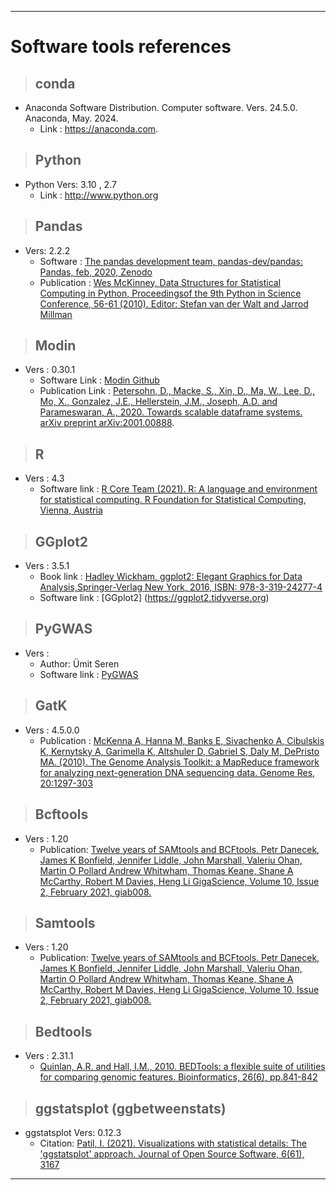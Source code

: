 
---
# Software tools references
> ## conda
+ Anaconda Software Distribution. Computer software. Vers. 24.5.0. Anaconda, May. 2024. 
   + Link : https://anaconda.com.

> ## Python
+ Python Vers: 3.10 , 2.7
   + Link : http://www.python.org

> ## Pandas
+ Vers: 2.2.2
   + Software : [The pandas development team, pandas-dev/pandas: Pandas, feb, 2020, Zenodo](https://doi.org/10.5281/zenodo.3509134)
   + Publication : [Wes McKinney, Data Structures for Statistical Computing in Python, Proceedingsof the 9th Python in Science Conference, 56-61 (2010). Editor: Stefan van der Walt and Jarrod Millman](https://doi.org/10.25080/Majora-92bf1922-00a)

> ## Modin
+ Vers : 0.30.1
   + Software Link : [Modin Github](https://github.com/modin-project/modin) 
   + Publication Link : [Petersohn, D., Macke, S., Xin, D., Ma, W., Lee, D., Mo, X., Gonzalez, J.E., Hellerstein, J.M., Joseph, A.D. and Parameswaran, A., 2020. Towards scalable dataframe systems. arXiv preprint arXiv:2001.00888](https://doi.org/10.48550/arXiv.2001.00888).

> ## R
+ Vers : 4.3
   + Software link : [R Core Team (2021). R: A language and environment for statistical computing. R Foundation for Statistical Computing, Vienna, Austria](https://www.R-project.org/)


> ## GGplot2
+ Vers : 3.5.1
   + Book link : [Hadley Wickham, ggplot2: Elegant Graphics for Data Analysis,Springer-Verlag New York, 2016, ISBN: 978-3-319-24277-4](https://link.springer.com/book/10.1007/978-0-387-98141-3)
   + Software link : [GGplot2] (https://ggplot2.tidyverse.org)


> ## PyGWAS
+ Vers : 
  + Author: Ümit Seren
  + Software link : [PyGWAS](https://github.com/timeu/PyGWAS)

> ## GatK
+ Vers : 4.5.0.0 
   + Publication : [McKenna A, Hanna M, Banks E, Sivachenko A, Cibulskis K, Kernytsky A, Garimella K, Altshuler D, Gabriel S, Daly M, DePristo MA. (2010). The Genome Analysis Toolkit: a MapReduce framework for analyzing next-generation DNA sequencing data. Genome Res, 20:1297-303](https://doi.org/10.1101/gr.107524.110)


> ## Bcftools
+ Vers : 1.20
   + Publication: [Twelve years of SAMtools and BCFtools. Petr Danecek, James K Bonfield, Jennifer Liddle, John Marshall, Valeriu Ohan, Martin O Pollard Andrew Whitwham, Thomas Keane, Shane A McCarthy, Robert M Davies, Heng Li GigaScience, Volume 10, Issue 2, February 2021, giab008.](https://doi.org/10.1093/gigascience/giab008)

> ## Samtools
+ Vers : 1.20
  + Publication: [Twelve years of SAMtools and BCFtools. Petr Danecek, James K Bonfield, Jennifer Liddle, John Marshall, Valeriu Ohan, Martin O Pollard Andrew Whitwham, Thomas Keane, Shane A McCarthy, Robert M Davies, Heng Li GigaScience, Volume 10, Issue 2, February 2021, giab008.](https://doi.org/10.1093/gigascience/giab008)


> ## Bedtools
+ Vers : 2.31.1
   + [Quinlan, A.R. and Hall, I.M., 2010. BEDTools: a flexible suite of utilities for comparing genomic features. Bioinformatics, 26(6), pp.841-842](https://doi.org/10.1093/bioinformatics/btq033)

> ## ggstatsplot (ggbetweenstats)
+ ggstatsplot Vers: 0.12.3
   + Citation: [Patil, I. (2021). Visualizations with statistical details: The 'ggstatsplot' approach. Journal of Open Source Software, 6(61), 3167](https://doi.org/10.21105/joss.03167)

---